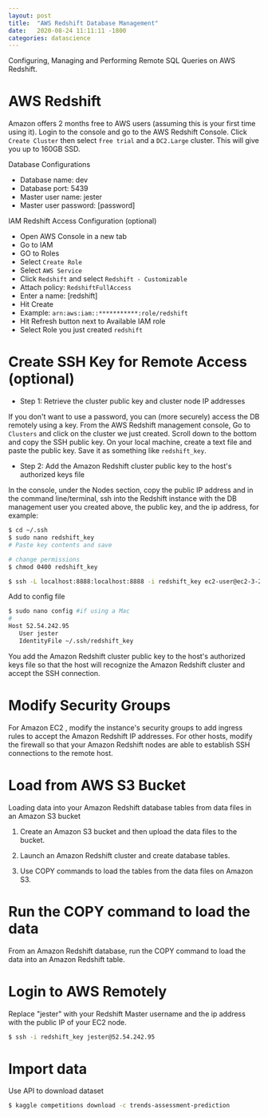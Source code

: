 ```yaml
---
layout: post
title:  "AWS Redshift Database Management"
date:   2020-08-24 11:11:11 -1800
categories: datascience
---
```


Configuring, Managing and Performing Remote SQL Queries on AWS Redshift.

# AWS Redshift

Amazon offers 2 months free to AWS users (assuming this is your first time using it).  Login to the console and go to the AWS Redshift Console. Click `Create Cluster` then select `free trial` and a `DC2.Large` cluster. This will give you up to 160GB SSD. 

Database Configurations

* Database name: dev
* Database port: 5439
* Master user name: jester
* Master user password: [password]

IAM Redshift Access Configuration (optional)

- Open AWS Console in a new tab 
- Go to IAM 
- GO to Roles
- Select `Create Role`
- Select `AWS Service` 
- Click `Redshift` and select `Redshift - Customizable`
- Attach policy: `RedshiftFullAccess`
- Enter a name: [redshift]
- Hit Create
- Example: `arn:aws:iam::***********:role/redshift`
- Hit Refresh button next to Available IAM role
- Select Role you just created `redshift`

# Create SSH Key for Remote Access (optional)

- Step 1: Retrieve the cluster public key and cluster node IP addresses

If you don't want to use a password, you can (more securely) access the DB remotely using a key. From the AWS Redshift management console, Go to `Clusters` and click on the cluster we just created. Scroll down to the bottom and copy the SSH public key. On your local machine, create a text file and paste the public key. Save it as something like `redshift_key`. 

- Step 2: Add the Amazon Redshift cluster public key to the host's authorized keys file

In the console, under the Nodes section, copy the public IP address and in the command line/terminal, ssh into the Redshift instance with the DB management user you created above, the public key, and the ip address, for example:

```bash
$ cd ~/.ssh
$ sudo nano redshift_key
# Paste key contents and save

# change permissions
$ chmod 0400 redshift_key

$ ssh -L localhost:8888:localhost:8888 -i redshift_key ec2-user@ec2-3-236-65-85.compute-1.amazonaws.com
```

Add to config file
```bash
$ sudo nano config #if using a Mac
#
Host 52.54.242.95
   User jester
   IdentityFile ~/.ssh/redshift_key
```

You add the Amazon Redshift cluster public key to the host's authorized keys file so that the host will recognize the Amazon Redshift cluster and accept the SSH connection.

# Modify Security Groups

For Amazon EC2 , modify the instance's security groups to add ingress rules to accept the Amazon Redshift IP addresses. For other hosts, modify the firewall so that your Amazon Redshift nodes are able to establish SSH connections to the remote host.

# Load from AWS S3 Bucket

Loading data into your Amazon Redshift database tables from data files in an Amazon S3 bucket

1. Create an Amazon S3 bucket and then upload the data files to the bucket.

2. Launch an Amazon Redshift cluster and create database tables.

3. Use COPY commands to load the tables from the data files on Amazon S3.


# Run the COPY command to load the data

From an Amazon Redshift database, run the COPY command to load the data into an Amazon Redshift table.

# Login to AWS Remotely

Replace "jester" with your Redshift Master username and the ip address with the public IP of your EC2 node.
```bash 
$ ssh -i redshift_key jester@52.54.242.95
```

# Import data

Use API to download dataset

```bash
$ kaggle competitions download -c trends-assessment-prediction
```
